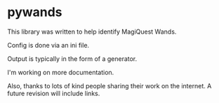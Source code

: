 # pywands

This library was written to help identify MagiQuest Wands.

Config is done via an ini file.

Output is typically in the form of a generator.

I'm working on more documentation.

Also, thanks to lots of kind people sharing their work on the internet. A future revision will include links.

